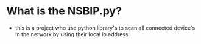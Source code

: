 # What is the NSBIP.py?
- this is a project who use python library's to scan all connected device's in the network by using their local ip address